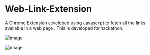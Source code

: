 # Web-Link-Extension
A Chrome Extension developed using Javascript to fetch all the links available in a web page . This is developed for hackathon.

![image](https://user-images.githubusercontent.com/98229935/234275319-cf059289-3b47-4fc5-b762-ee6753ea3b32.png)

![image](https://user-images.githubusercontent.com/98229935/234275735-d1f12564-b1bd-4a00-91f2-369e088886e6.png)


